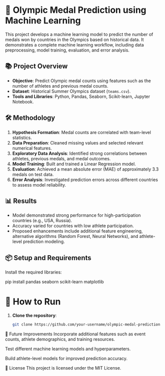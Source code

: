 # 🏅 Olympic Medal Prediction using Machine Learning

This project develops a machine learning model to predict the number of medals won by countries in the Olympics based on historical data. It demonstrates a complete machine learning workflow, including data preprocessing, model training, evaluation, and error analysis.

## 📚 Project Overview

- **Objective**: Predict Olympic medal counts using features such as the number of athletes and previous medal counts.
- **Dataset**: Historical Summer Olympics dataset (`teams.csv`).
- **Tools and Libraries**: Python, Pandas, Seaborn, Scikit-learn, Jupyter Notebook.

## 🛠️ Methodology

1. **Hypothesis Formation**: Medal counts are correlated with team-level statistics.
2. **Data Preparation**: Cleaned missing values and selected relevant numerical features.
3. **Exploratory Data Analysis**: Identified strong correlations between athletes, previous medals, and medal outcomes.
4. **Model Training**: Built and trained a Linear Regression model.
5. **Evaluation**: Achieved a mean absolute error (MAE) of approximately 3.3 medals on test data.
6. **Error Analysis**: Investigated prediction errors across different countries to assess model reliability.

## 📊 Results

- Model demonstrated strong performance for high-participation countries (e.g., USA, Russia).
- Accuracy varied for countries with low athlete participation.
- Proposed enhancements include additional feature engineering, alternative algorithms (Random Forest, Neural Networks), and athlete-level prediction modeling.

## 📦 Setup and Requirements

Install the required libraries:

pip install pandas seaborn scikit-learn matplotlib

# 🚀 How to Run

1. **Clone the repository**:
   ```bash
   git clone https://github.com/your-username/olympic-medal-prediction.git

🔮 Future Improvements
Incorporate additional features such as event counts, athlete demographics, and training resources.

Test different machine learning models and hyperparameters.

Build athlete-level models for improved prediction accuracy.

📜 License
This project is licensed under the MIT License.
